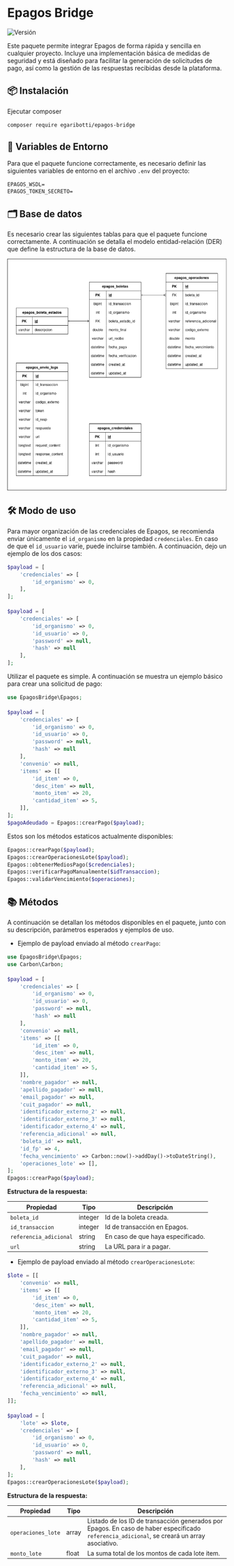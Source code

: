 
# Epagos Bridge

![Versión](https://img.shields.io/badge/versión-1.0.5-blue.svg)

Este paquete permite integrar Epagos de forma rápida y sencilla en cualquier proyecto.
Incluye una implementación básica de medidas de seguridad y está diseñado para facilitar la generación de solicitudes de pago, así como la gestión de las respuestas recibidas desde la plataforma.


## 📦 Instalación

Ejecutar composer

```bash
composer require egaribotti/epagos-bridge
```

## 🔐 Variables de Entorno

Para que el paquete funcione correctamente, es necesario definir las siguientes variables de entorno en el archivo `.env` del proyecto:

```env
EPAGOS_WSDL=
EPAGOS_TOKEN_SECRETO=
```

## 🗂️ Base de datos

Es necesario crear las siguientes tablas para que el paquete funcione correctamente. A continuación se detalla el modelo entidad-relación (DER) que define la estructura de la base de datos.

![DER](./epagos-bridge-der.png)


## 🛠️ Modo de uso

Para mayor organización de las credenciales de Epagos, se recomienda enviar únicamente el `id_organismo` en la propiedad `credenciales`. En caso de que el `id_usuario` varíe, puede incluirse también. A continuación, dejo un ejemplo de los dos casos:
```php
$payload = [
    'credenciales' => [
        'id_organismo' => 0,
    ],
];

$payload = [
    'credenciales' => [
        'id_organismo' => 0,
        'id_usuario' => 0,
        'password' => null,
        'hash' => null
    ],
];
```

Utilizar el paquete es simple. A continuación se muestra un ejemplo básico para crear una solicitud de pago:

```php
use EpagosBridge\Epagos;

$payload = [
    'credenciales' => [
        'id_organismo' => 0,
        'id_usuario' => 0,
        'password' => null,
        'hash' => null
    ],
    'convenio' => null,
    'items' => [[
        'id_item' => 0,
        'desc_item' => null,
        'monto_item' => 20,
        'cantidad_item' => 5,
    ]],
];
$pagoAdeudado = Epagos::crearPago($payload);
```

Estos son los métodos estaticos actualmente disponibles:

```php
Epagos::crearPago($payload);
Epagos::crearOperacionesLote($payload);
Epagos::obtenerMediosPago($credenciales);
Epagos::verificarPagoManualmente($idTransaccion);
Epagos::validarVencimiento($operaciones);
```


## 📚 Métodos

A continuación se detallan los métodos disponibles en el paquete, junto con su descripción, parámetros esperados y ejemplos de uso.

- Ejemplo de payload enviado al método `crearPago`:
```php
use EpagosBridge\Epagos;
use Carbon\Carbon;

$payload = [
    'credenciales' => [
        'id_organismo' => 0,
        'id_usuario' => 0,
        'password' => null,
        'hash' => null
    ],
    'convenio' => null,
    'items' => [[
        'id_item' => 0,
        'desc_item' => null,
        'monto_item' => 20,
        'cantidad_item' => 5,
    ]],
    'nombre_pagador' => null,
    'apellido_pagador' => null,
    'email_pagador' => null,
    'cuit_pagador' => null,
    'identificador_externo_2' => null,
    'identificador_externo_3' => null,
    'identificador_externo_4' => null,
    'referencia_adicional' => null,
    'boleta_id' => null,
    'id_fp' => 4,
    'fecha_vencimiento' => Carbon::now()->addDay()->toDateString(),
    'operaciones_lote' => [],
];
Epagos::crearPago($payload);
```

**Estructura de la respuesta:**

|Propiedad|Tipo|Descripción|
|--------------|---------|-----------------------------------------------------|
|`boleta_id`| integer|Id de la boleta creada.|
|`id_transaccion`|integer |Id de transacción en Epagos.            |
|`referencia_adicional`|string|En caso de que haya especificado.           |
|`url`|string|La URL para ir a pagar.|


- Ejemplo de payload enviado al método `crearOperacionesLote`:
```php
$lote = [[
    'convenio' => null,
    'items' => [[
        'id_item' => 0,
        'desc_item' => null,
        'monto_item' => 20,
        'cantidad_item' => 5,
    ]],
    'nombre_pagador' => null,
    'apellido_pagador' => null,
    'email_pagador' => null,
    'cuit_pagador' => null,
    'identificador_externo_2' => null,
    'identificador_externo_3' => null,
    'identificador_externo_4' => null,
    'referencia_adicional' => null,
    'fecha_vencimiento' => null,
]];

$payload = [
    'lote' => $lote,
    'credenciales' => [
        'id_organismo' => 0,
        'id_usuario' => 0,
        'password' => null,
        'hash' => null
    ],
];
Epagos::crearOperacionesLote($payload);
```
**Estructura de la respuesta:**

|Propiedad|Tipo| Descripción                                                                                                                                 |
|--------------|---------|---------------------------------------------------------------------------------------------------------------------------------------------|
|`operaciones_lote`| array| Listado de los ID de transacción generados por Epagos. En caso de haber especificado `referencia_adicional`, se creará un array asociativo. |
|`monto_lote`|float| La suma total de los montos de cada lote item.                                                                                              |
